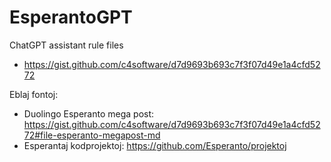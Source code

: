# EsperantoGPT
ChatGPT assistant rule files

* https://gist.github.com/c4software/d7d9693b693c7f3f07d49e1a4cfd5272

Eblaj fontoj:
* Duolingo Esperanto mega post: https://gist.github.com/c4software/d7d9693b693c7f3f07d49e1a4cfd5272#file-esperanto-megapost-md
* Esperantaj kodprojektoj: https://github.com/Esperanto/projektoj
